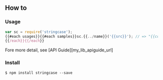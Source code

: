 How to
-------

### Usage


```Javascript
var sc = require('stringcase');
{{#each usages}}{{#each samples}}sc.{{../name}}('{{src}}'); // => "{{converted}}" 
{{/each}}{{/each}}
```

Fore more detail, see [API Guide][my_lib_apiguide_url]


### Install

```
$ npm install stringcase --save
```
